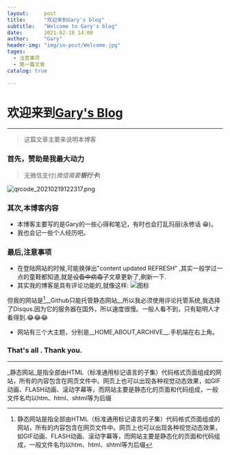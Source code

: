 ```yaml
---
layout:     post
title:      "欢迎来到Gary's blog"
subtitle:   "Welcome to Gary's blog"
date:       2021-02-18 14:00
author:     "Gary"
header-img: "img/in-post/Welcome.jpg"
tages:
  - 注意事项
  - 第一篇文章
catalog: true

---
```


# 欢迎来到[Gary's Blog](https://ganfangyi.github.io)
- - - - - -

>这篇文章主要来说明本博客

### 首先，赞助是我最大动力

> 无微信支付(_微信需要**银行卡**_)

![qrcode_20210219122317.png](https://i.loli.net/2021/02/19/AYUa47OPDNZVCL2.png)

### 其次,本博客内容
- 本博客主要写的是Gary的一些心得和笔记，有时也会打乱玛丽(永修话   😁)。
- 我也会记一些个人经历吧。

### 最后,注意事项
- 在登陆网站的时候,可能换弹出"content updated  REFRESH" ,其实一般学过一点的童鞋都知道,就是~~设备中病毒了~~文章更新了,刷新一下.
- 其实我的博客是具有评论功能的,就像这样:
![图标](https://i.loli.net/2021/02/18/8HmyvWgfrt2cYUd.jpg)

但我的网站是[^静态网站]__Github只能托管静态网站__所以我必须使用评论托管系统,我选择了Disqus.因为它的服务器在国外，所以速度很慢。一般人看不到，只有聪明人才看得到.😂😂😂
- 网站有三个大主题，分别是__HOME,ABOUT,ARCHIVE__.手机端在右上角。

### That's all . Thank you.

- - - - -


_静态网站_是指全部由HTML（标准通用标记语言的子集）代码格式页面组成的网站，所有的内容包含在网页文件中。网页上也可以出现各种视觉动态效果，如GIF动画、FLASH动画、滚动字幕等，而网站主要是静态化的页面和代码组成，一般文件名均以htm、html、shtml等为后缀

[^静态网站]:静态网站是指全部由HTML（标准通用标记语言的子集）代码格式页面组成的网站，所有的内容包含在网页文件中。网页上也可以出现各种视觉动态效果，如GIF动画、FLASH动画、滚动字幕等，而网站主要是静态化的页面和代码组成，一般文件名均以htm、html、shtml等为后缀
